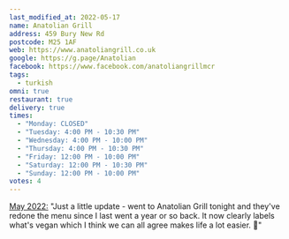 ```yaml
---
last_modified_at: 2022-05-17
name: Anatolian Grill
address: 459 Bury New Rd
postcode: M25 1AF
web: https://www.anatoliangrill.co.uk
google: https://g.page/Anatolian
facebook: https://www.facebook.com/anatoliangrillmcr
tags:
  - turkish
omni: true
restaurant: true
delivery: true
times:
  - "Monday: CLOSED"
  - "Tuesday: 4:00 PM - 10:30 PM"
  - "Wednesday: 4:00 PM - 10:00 PM"
  - "Thursday: 4:00 PM - 10:30 PM"
  - "Friday: 12:00 PM - 10:00 PM"
  - "Saturday: 12:00 PM - 10:30 PM"
  - "Sunday: 12:00 PM - 10:00 PM"
votes: 4
---
```


[May 2022:](https://www.facebook.com/groups/veganprestwich/posts/1651629258547817) "Just a little update - went to Anatolian Grill tonight and they've redone the menu since I last went a year or so back. It now clearly labels what's vegan which I think we can all agree makes life a lot easier. 💚"

